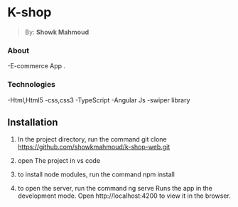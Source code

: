 # <h1> K-shop </h1>

> By: **Showk Mahmoud**

### About

-E-commerce App .

### Technologies

-Html,Html5
-css,css3
-TypeScript
-Angular Js
-swiper library

## Installation

1. In the project directory, run the command
   git clone https://github.com/showkmahmoud/k-shop-web.git

2. open The project in vs code

3. to install node modules, run the command
   npm install

4. to open the server, run the command
   ng serve
   Runs the app in the development mode.
   Open http://localhost:4200 to view it in the browser.
